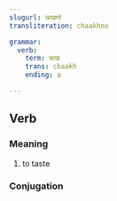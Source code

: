 ```yaml
---
slugurl: चाखणो
transliteration: chaakhno

grammar:
  verb:
    term: चाख
    trans: chaakh
    ending: a

---
```


## Verb

### Meaning

<word-meanings>

1. to taste

</word-meanings>

### Conjugation

<verb-conj :grammar="grammar"></verb-conj>
